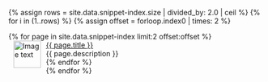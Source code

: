 
{% assign rows = site.data.snippet-index.size | divided_by: 2.0 | ceil %}
{% for i in (1..rows) %}
  {% assign offset = forloop.index0 | times: 2 %}
  <div>
    {% for page in site.data.snippet-index limit:2 offset:offset %}
        <div class="boxed_page">
            <div>
              <img src="{{ page.image }}" alt="Image text" style="margin: 0px 10px" width="54" height="54" align="left"/>
            </div>
            <div>
              <a href="{{ page.url }}">{{ page.title }}</a><br>
              {{ page.description }}
              <br>
            </div>
        <div>
    {% endfor %}
  </div>
{% endfor %}
